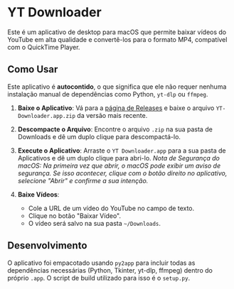 # YT Downloader

Este é um aplicativo de desktop para macOS que permite baixar vídeos do YouTube em alta qualidade e convertê-los para o formato MP4, compatível com o QuickTime Player.

## Como Usar

Este aplicativo é **autocontido**, o que significa que ele não requer nenhuma instalação manual de dependências como Python, `yt-dlp` ou `ffmpeg`.

1.  **Baixe o Aplicativo**:
    Vá para a [página de Releases](https://github.com/vagnersantosaraujo/yt-downloader-app/releases) e baixe o arquivo `YT-Downloader.app.zip` da versão mais recente.

2.  **Descompacte o Arquivo**:
    Encontre o arquivo `.zip` na sua pasta de Downloads e dê um duplo clique para descompactá-lo.

3.  **Execute o Aplicativo**:
    Arraste o `YT Downloader.app` para a sua pasta de Aplicativos e dê um duplo clique para abri-lo.
    *Nota de Segurança do macOS: Na primeira vez que abrir, o macOS pode exibir um aviso de segurança. Se isso acontecer, clique com o botão direito no aplicativo, selecione "Abrir" e confirme a sua intenção.*

4.  **Baixe Vídeos**:
    - Cole a URL de um vídeo do YouTube no campo de texto.
    - Clique no botão "Baixar Vídeo".
    - O vídeo será salvo na sua pasta `~/Downloads`.

## Desenvolvimento

O aplicativo foi empacotado usando `py2app` para incluir todas as dependências necessárias (Python, Tkinter, yt-dlp, ffmpeg) dentro do próprio `.app`. O script de build utilizado para isso é o `setup.py`.


